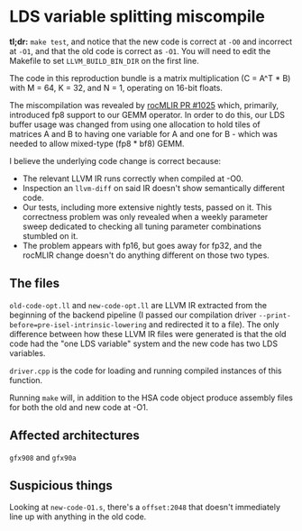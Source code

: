 # LDS variable splitting miscompile

**tl;dr:** `make test`, and notice that the new code is correct at
`-O0` and incorrect at `-O1`, and that the old code is correct as
`-O1`. You will need to edit the Makefile to set `LLVM_BUILD_BIN_DIR`
on the first line.

The code in this reproduction bundle is a matrix multiplication
(C = A^T * B) with M = 64, K = 32, and N = 1, operating on 16-bit
floats.

The miscompilation was revealed by [rocMLIR PR #1025](https://github.com/ROCmSoftwarePlatform/rocMLIR/pull/1025)
which, primarily, introduced fp8 support to our GEMM operator. In
order to do this, our LDS buffer usage was changed from using one
allocation to hold tiles of matrices A and B to having one variable
for A and one for B - which was needed to allow mixed-type (fp8 * bf8)
GEMM.

I believe the underlying code change is correct because:
- The relevant LLVM IR runs correctly when compiled at -O0.
- Inspection an `llvm-diff` on said IR doesn't show semantically
  different code.
- Our tests, including more extensive nightly tests, passed on it.
  This correctness problem was only revealed when a weekly parameter sweep
  dedicated to checking all tuning parameter combinations stumbled on
  it.
- The problem appears with fp16, but goes away for fp32, and the
  rocMLIR change doesn't do anything different on those two types.

## The files
`old-code-opt.ll` and `new-code-opt.ll` are LLVM IR extracted from the
beginning of the backend pipeline (I passed our compilation driver
`--print-before=pre-isel-intrinsic-lowering` and redirected it to a
file). The only difference between how these LLVM IR files were
generated is that the old code had the "one LDS variable" system and
the new code has two LDS variables.

`driver.cpp` is the code for loading and running compiled instances of
this function.

Running `make` will, in addition to the HSA code object produce
assembly files for both the old and new code at -O1.

## Affected architectures

`gfx908` and `gfx90a`

## Suspicious things
Looking at `new-code-O1.s`, there's a `offset:2048` that doesn't
immediately line up with anything in the old code.
